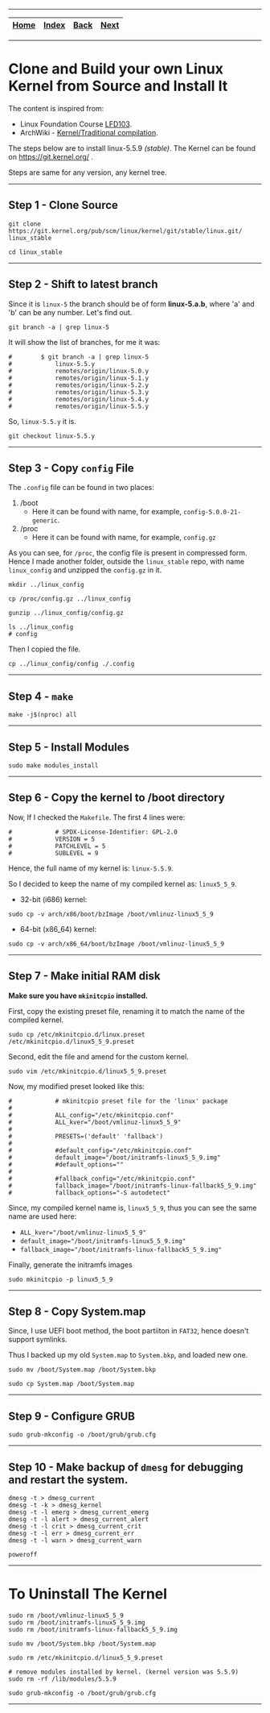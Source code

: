 
---

| [Home](/README.md) | [Index](./README.md) | [Back](./OS_Installation/2_install_gui.md) | [Next](./2_install_a_package_from_aur.md) |
| :---: | :---: | :---: | :---: |

---

# Clone and Build your own Linux Kernel from Source and Install It

The content is inspired from: 
* Linux Foundation Course [LFD103](https://training.linuxfoundation.org/training/a-beginners-guide-to-linux-kernel-development-lfd103/).
* ArchWiki - [Kernel/Traditional compilation](https://wiki.archlinux.org/index.php/Kernel/Traditional_compilation).

The steps below are to install linux-5.5.9 _(stable)_. The Kernel can be found on https://git.kernel.org/ .

Steps are same for any version, any kernel tree.

---

## Step 1 - Clone Source

```shell
git clone https://git.kernel.org/pub/scm/linux/kernel/git/stable/linux.git/ linux_stable

cd linux_stable
```

---

## Step 2 - Shift to latest branch

Since it is `linux-5` the branch should be of form __linux-5.a.b__, where 'a' and 'b' can be any number. Let's find out.

```shell
git branch -a | grep linux-5
```
It will show the list of branches, for me it was:

```
#        $ git branch -a | grep linux-5
#            linux-5.5.y
#            remotes/origin/linux-5.0.y
#            remotes/origin/linux-5.1.y
#            remotes/origin/linux-5.2.y
#            remotes/origin/linux-5.3.y
#            remotes/origin/linux-5.4.y
#            remotes/origin/linux-5.5.y
```
So, `linux-5.5.y` it is.

```shell
git checkout linux-5.5.y
```
---

## Step 3 - Copy `config` File

The `.config` file can be found in two places:
1) /boot
   * Here it can be found with name, for example, `config-5.0.0-21-generic`.
2) /proc
   * Here it can be found with name, for example, `config.gz`

As you can see, for `/proc`, the config file is present in compressed form. Hence I made another folder, outside the `linux_stable` repo, with name `linux_config` and unzipped the `config.gz` in it.

```shell
mkdir ../linux_config

cp /proc/config.gz ../linux_config

gunzip ../linux_config/config.gz

ls ../linux_config
# config
```

Then I copied the file.

```shell
cp ../linux_config/config ./.config
```

---

## Step 4 - `make`

```shell
make -j$(nproc) all
```

---

## Step 5 - Install Modules

```shell
sudo make modules_install
```

---

## Step 6 - Copy the kernel to /boot directory

Now, If I checked the `Makefile`. The first 4 lines were:

```
#            # SPDX-License-Identifier: GPL-2.0
#            VERSION = 5
#            PATCHLEVEL = 5
#            SUBLEVEL = 9
```
Hence, the full name of my kernel is: `linux-5.5.9`.

So I decided to keep the name of my compiled kernel as: `linux5_5_9`.

* 32-bit (i686) kernel:

```shell
sudo cp -v arch/x86/boot/bzImage /boot/vmlinuz-linux5_5_9
```

* 64-bit (x86_64) kernel:

```shell
sudo cp -v arch/x86_64/boot/bzImage /boot/vmlinuz-linux5_5_9
```
---

## Step 7 - Make initial RAM disk

__Make sure you have `mkinitcpio` installed.__

First, copy the existing preset file, renaming it to match the name of the compiled kernel. 

```shell
sudo cp /etc/mkinitcpio.d/linux.preset /etc/mkinitcpio.d/linux5_5_9.preset
```

Second, edit the file and amend for the custom kernel.

```shell
sudo vim /etc/mkinitcpio.d/linux5_5_9.preset
```
Now, my modified preset looked like this:

```
#            # mkinitcpio preset file for the 'linux' package
#
#            ALL_config="/etc/mkinitcpio.conf"
#            ALL_kver="/boot/vmlinuz-linux5_5_9"
#
#            PRESETS=('default' 'fallback')
#
#            #default_config="/etc/mkinitcpio.conf"
#            default_image="/boot/initramfs-linux5_5_9.img"
#            #default_options=""
#
#            #fallback_config="/etc/mkinitcpio.conf"
#            fallback_image="/boot/initramfs-linux-fallback5_5_9.img"
#            fallback_options="-S autodetect"
```

Since, my compiled kernel name is, `linux5_5_9`, thus you can see the same name are used here:
* `ALL_kver="/boot/vmlinuz-linux5_5_9"`
* `default_image="/boot/initramfs-linux5_5_9.img"`
* `fallback_image="/boot/initramfs-linux-fallback5_5_9.img"`

Finally, generate the initramfs images

```shell
sudo mkinitcpio -p linux5_5_9
```

---

## Step 8 - Copy System.map

Since, I use UEFI boot method, the boot partiiton in `FAT32`, hence doesn't support symlinks.

Thus I backed up my old `System.map` to `System.bkp`, and loaded new one.

```shell
sudo mv /boot/System.map /boot/System.bkp

sudo cp System.map /boot/System.map
```
---

## Step 9 - Configure GRUB

```shell
sudo grub-mkconfig -o /boot/grub/grub.cfg
```
---

## Step 10 - Make backup of `dmesg` for debugging and restart the system.

```shell
dmesg -t > dmesg_current
dmesg -t -k > dmesg_kernel
dmesg -t -l emerg > dmesg_current_emerg
dmesg -t -l alert > dmesg_current_alert
dmesg -t -l crit > dmesg_current_crit
dmesg -t -l err > dmesg_current_err
dmesg -t -l warn > dmesg_current_warn

poweroff
```
---

# To Uninstall The Kernel

```shell
sudo rm /boot/vmlinuz-linux5_5_9
sudo rm /boot/initramfs-linux5_5_9.img
sudo rm /boot/initramfs-linux-fallback5_5_9.img

sudo mv /boot/System.bkp /boot/System.map

sudo rm /etc/mkinitcpio.d/linux5_5_9.preset

# remove modules installed by kernel. (kernel version was 5.5.9)
sudo rm -rf /lib/modules/5.5.9

sudo grub-mkconfig -o /boot/grub/grub.cfg
```
---


